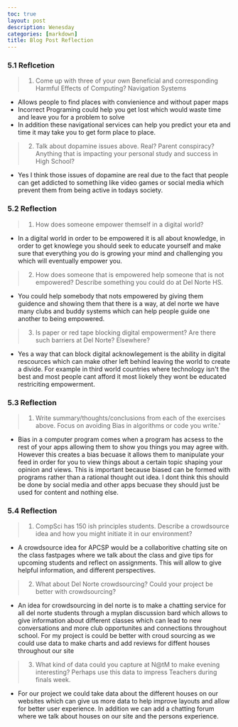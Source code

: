 ```yaml
---
toc: true
layout: post
description: Wenesday 
categories: [markdown]
title: Blog Post Reflection 
---
```

### 5.1 Reflcetion 
> 1. Come up with three of your own Beneficial and corresponding Harmful Effects of Computing?
> Navigation Systems
- Allows people to find places with convienience and without paper maps 
- Incorrect Programing could help you get lost which would waste time and leave you for a problem to solve 
- In addition these navigational services can help you predict your eta and time it may take you to get form place to place. 

> 2. Talk about dopamine issues above. Real? Parent conspiracy? Anything that is impacting your personal study and success in High School?
- Yes I think those issues of dopamine are real due to the fact that people can get addicted to something like video games or social media  which prevent them from being active in todays society. 

### 5.2 Reflection
> 1. How does someone empower themself in a digital world?
- In a digital world in order to be empowered it is all about knowledge, in order to get knowlege you should seek to educate yourself and make sure that everything you do is growing your mind and challenging you which will eventually empower you.
> 2. How does someone that is empowered help someone that is not empowered? Describe something you could do at Del Norte HS.
- You could help somebody that nots empowered by giving them guidence and showing them that there is a way, at del norte we have many clubs and buddy systems which can help people guide one another to being empowered.
> 3. Is paper or red tape blocking digital empowerment? Are there such barriers at Del Norte? Elsewhere?
- Yes a way that can block digital acknowlegement is the ability in digital rescources which can make other left behind leaving the world to create a divide. For example in third world countries where technology isn't the best and most people cant afford it most liokely they wont be educated restriciting empowerment. 

### 5.3 Reflection 
> 1. Write summary/thoughts/conclusions from each of the exercises above. Focus on avoiding Bias in algorithms or code you write.'
- Bias in a computer program comes when a program has acsess to the rest of your apps allowing them to show you things you may agree with.  However this creates a bias becuase it allows them to manipulate your feed in order for you to view things about a certain topic shaping your opinion and views. This is important because biased can be formed with programs rather than a rational thought out idea. I dont think this should be done by social media and other apps becuase they should just  be used for content and nothing else.

### 5.4 Reflection 
> 1. CompSci has 150 ish principles students. Describe a crowdsource idea and how you might initiate it in our environment?
- A crowdsource idea for APCSP would be a collaboritive chatting site on the class fastpages where we talk about the class and give tips for upcoming students and reflect on assignments. This will allow to give helpful information, and different perspectives. 
> 2. What about Del Norte crowdsourcing? Could your project be better with crowdsourcing?
- An idea for crowdsourcing in del norte is to make a chatting service for all del norte students through a myplan discussion bard which allows to give information about different classes which can lead to new conversations and more club opportunites and connections throughout school. For my project is could be better with croud sourcing as we could use data to make charts and add reviews for diffent houses throughout our site 
> 3. What kind of data could you capture at N@tM to make evening interesting? Perhaps use this data to impress Teachers during finals week.
- For our project we could take data about the different houses on our websites which can give us more data to help improve layouts and allow for better user experience. In addition we can add a chatting forum where we talk about houses on our site and the persons experience.